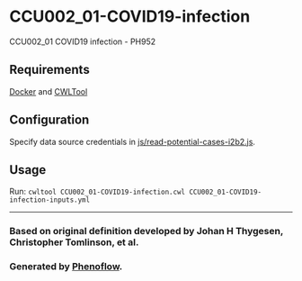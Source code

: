 # CCU002_01-COVID19-infection

CCU002_01 COVID19 infection - PH952

## Requirements

[Docker](https://docs.docker.com/install/) and [CWLTool](https://github.com/common-workflow-language/cwltool#install)

## Configuration

Specify data source credentials in [js/read-potential-cases-i2b2.js](js/read-potential-cases-i2b2.js).

## Usage

Run: `cwltool CCU002_01-COVID19-infection.cwl CCU002_01-COVID19-infection-inputs.yml`

***

### Based on original definition developed by Johan H Thygesen, Christopher Tomlinson, et al.
### Generated by [Phenoflow](https://kclhi.org/phenoflow).
